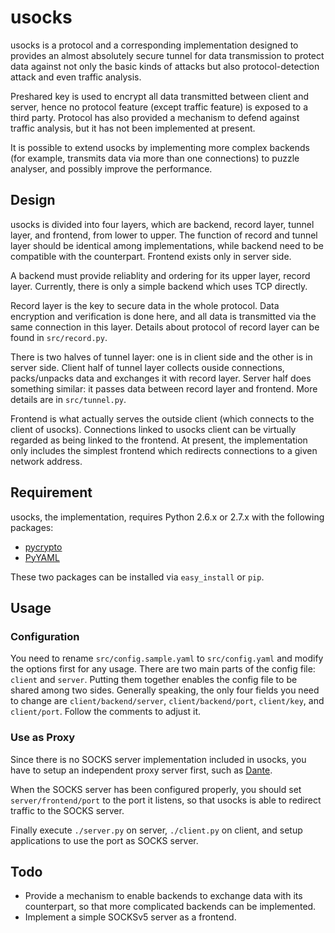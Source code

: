 # usocks

usocks is a protocol and a corresponding implementation designed to
provides an almost absolutely secure tunnel for data transmission to
protect data against not only the basic kinds of attacks but also
protocol-detection attack and even traffic analysis.

Preshared key is used to encrypt all data transmitted between client
and server, hence no protocol feature (except traffic feature) is
exposed to a third party. Protocol has also provided a mechanism to
defend against traffic analysis, but it has not been implemented at
present.

It is possible to extend usocks by implementing more complex backends
(for example, transmits data via more than one connections) to puzzle
analyser, and possibly improve the performance.

## Design

usocks is divided into four layers, which are backend, record layer,
tunnel layer, and frontend, from lower to upper. The function of
record and tunnel layer should be identical among implementations,
while backend need to be compatible with the counterpart. Frontend
exists only in server side.

A backend must provide reliablity and ordering for its upper layer,
record layer. Currently, there is only a simple backend which uses
TCP directly.

Record layer is the key to secure data in the whole protocol. Data
encryption and verification is done here, and all data is transmitted
via the same connection in this layer. Details about protocol of
record layer can be found in `src/record.py`.

There is two halves of tunnel layer: one is in client side and the
other is in server side. Client half of tunnel layer collects ouside
connections, packs/unpacks data and exchanges it with record layer.
Server half does something similar: it passes data between record
layer and frontend. More details are in `src/tunnel.py`.

Frontend is what actually serves the outside client (which connects
to the client of usocks). Connections linked to usocks client can
be virtually regarded as being linked to the frontend. At present,
the implementation only includes the simplest frontend which redirects
connections to a given network address.

## Requirement

usocks, the implementation, requires Python 2.6.x or 2.7.x with the
following packages:

* [pycrypto](https://www.dlitz.net/software/pycrypto/)
* [PyYAML](http://pyyaml.org/)

These two packages can be installed via `easy_install` or `pip`.

## Usage

### Configuration

You need to rename `src/config.sample.yaml` to `src/config.yaml` and
modify the options first for any usage. There are two main parts of
the config file: `client` and `server`. Putting them together enables
the config file to be shared among two sides. Generally speaking, the
only four fields you need to change are `client/backend/server`,
`client/backend/port`, `client/key`, and `client/port`. Follow the
comments to adjust it.

### Use as Proxy

Since there is no SOCKS server implementation included in usocks, you
have to setup an independent proxy server first,
such as [Dante](http://www.inet.no/dante/).

When the SOCKS server has been configured properly, you should set
`server/frontend/port` to the port it listens, so that usocks is able
to redirect traffic to the SOCKS server.

Finally execute `./server.py` on server, `./client.py` on client, and
setup applications to use the port as SOCKS server.

## Todo

* Provide a mechanism to enable backends to exchange data with its
  counterpart, so that more complicated backends can be implemented.
* Implement a simple SOCKSv5 server as a frontend.
